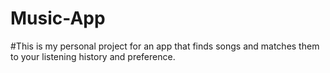 # Music-App
#This is my personal project for an app that finds songs and matches them to your listening history and preference.
